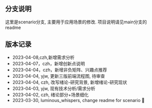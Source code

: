 ## 分支说明

这里是scenario分支, 主要用于应用场景的修改.
项目说明请见main分支的readme

## 版本记录

- 2023-04-08,czh,新增需求分析
- 2023-04-07，czh，新增创新点说明
- 2023-04-04，czh，新增非负矩阵、兴趣点推荐
- 2023-04-04, yjw, 更新三版前端流程图, 待审查
- 2023-04-04, czh, 改写绪论-研究背景, 新增绪论-研究现状 
- 2023-04-03, yjw, 现有技术分析/需求分析
- 2023-04-02, czh, 绪论部分+场景细化
- 2023-03-30, luminous_whispers, change readme for scenario 🚀
